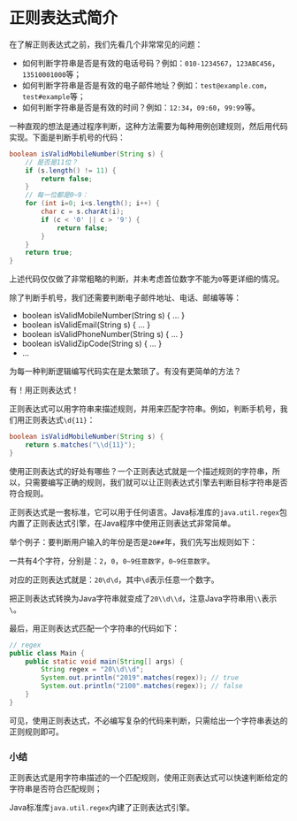 # 正则表达式简介

在了解正则表达式之前，我们先看几个非常常见的问题：

- 如何判断字符串是否是有效的电话号码？例如：`010-1234567`，`123ABC456`，`13510001000`等；
- 如何判断字符串是否是有效的电子邮件地址？例如：`test@example.com`，`test#example`等；
- 如何判断字符串是否是有效的时间？例如：`12:34`，`09:60`，`99:99`等。

一种直观的想法是通过程序判断，这种方法需要为每种用例创建规则，然后用代码实现。下面是判断手机号的代码：

```java
boolean isValidMobileNumber(String s) {
    // 是否是11位？
    if (s.length() != 11) {
        return false;
    }
    // 每一位都是0~9：
    for (int i=0; i<s.length(); i++) {
        char c = s.charAt(i);
        if (c < '0' || c > '9') {
            return false;
        }
    }
    return true;
}
```

上述代码仅仅做了非常粗略的判断，并未考虑首位数字不能为`0`等更详细的情况。

除了判断手机号，我们还需要判断电子邮件地址、电话、邮编等等：

- boolean isValidMobileNumber(String s) { ... }
- boolean isValidEmail(String s) { ... }
- boolean isValidPhoneNumber(String s) { ... }
- boolean isValidZipCode(String s) { ... }
- ...

为每一种判断逻辑编写代码实在是太繁琐了。有没有更简单的方法？

有！用正则表达式！

正则表达式可以用字符串来描述规则，并用来匹配字符串。例如，判断手机号，我们用正则表达式`\d{11}`：

```java
boolean isValidMobileNumber(String s) {
    return s.matches("\\d{11}");
}
```

使用正则表达式的好处有哪些？一个正则表达式就是一个描述规则的字符串，所以，只需要编写正确的规则，我们就可以让正则表达式引擎去判断目标字符串是否符合规则。

正则表达式是一套标准，它可以用于任何语言。Java标准库的`java.util.regex`包内置了正则表达式引擎，在Java程序中使用正则表达式非常简单。

举个例子：要判断用户输入的年份是否是`20##`年，我们先写出规则如下：

一共有4个字符，分别是：`2`，`0`，`0~9任意数字`，`0~9任意数字`。

对应的正则表达式就是：`20\d\d`，其中`\d`表示任意一个数字。

把正则表达式转换为Java字符串就变成了`20\\d\\d`，注意Java字符串用`\\`表示`\`。

最后，用正则表达式匹配一个字符串的代码如下：

```java
// regex
public class Main {
    public static void main(String[] args) {
        String regex = "20\\d\\d";
        System.out.println("2019".matches(regex)); // true
        System.out.println("2100".matches(regex)); // false
    }
}
```

可见，使用正则表达式，不必编写复杂的代码来判断，只需给出一个字符串表达的正则规则即可。

### 小结

正则表达式是用字符串描述的一个匹配规则，使用正则表达式可以快速判断给定的字符串是否符合匹配规则；

Java标准库`java.util.regex`内建了正则表达式引擎。
